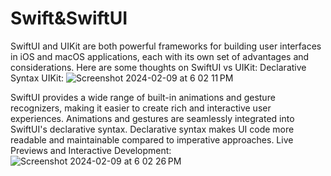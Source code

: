 # Swift&SwiftUI
SwiftUI and UIKit are both powerful frameworks for building user interfaces in iOS and macOS applications, each with its own set of advantages and considerations. 
Here are some thoughts on SwiftUI vs UIKit:
Declarative Syntax UIKit:
![Screenshot 2024-02-09 at 6 02 11 PM](https://github.com/cizodevahm/Swift_SwiftUI/assets/93611338/1ce03ce9-0718-4856-95f8-898b70a6bb00)

SwiftUI provides a wide range of built-in animations and gesture recognizers, making it easier to create rich and interactive user experiences.
Animations and gestures are seamlessly integrated into SwiftUI's declarative syntax.
Declarative syntax makes UI code more readable and maintainable compared to imperative approaches.
Live Previews and Interactive Development:
![Screenshot 2024-02-09 at 6 02 26 PM](https://github.com/cizodevahm/Swift_SwiftUI/assets/93611338/0b53ea94-f59e-4a60-945c-fb886c44f61f)

